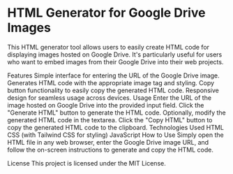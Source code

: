 # HTML Generator for Google Drive Images

This HTML generator tool allows users to easily create HTML code for displaying images hosted on Google Drive. It's particularly useful for users who want to embed images from their Google Drive into their web projects.


Features
Simple interface for entering the URL of the Google Drive image.
Generates HTML code with the appropriate image tag and styling.
Copy button functionality to easily copy the generated HTML code.
Responsive design for seamless usage across devices.
Usage
Enter the URL of the image hosted on Google Drive into the provided input field.
Click the "Generate HTML" button to generate the HTML code.
Optionally, modify the generated HTML code in the textarea.
Click the "Copy HTML" button to copy the generated HTML code to the clipboard.
Technologies Used
HTML
CSS (with Tailwind CSS for styling)
JavaScript
How to Use
Simply open the HTML file in any web browser, enter the Google Drive image URL, and follow the on-screen instructions to generate and copy the HTML code.

License
This project is licensed under the MIT License.
